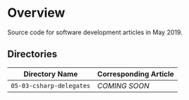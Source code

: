# Overview

Source code for software development articles in May 2019.

## Directories

| Directory Name                           | Corresponding Article                                                |
|------------------------------------------|----------------------------------------------------------------------|
| `05-03-csharp-delegates`                 | *COMING SOON*                                                        |
